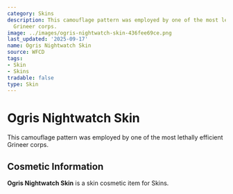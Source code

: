 ```yaml
---
category: Skins
description: This camouflage pattern was employed by one of the most lethally efficient
  Grineer corps.
image: ../images/ogris-nightwatch-skin-436fee69ce.png
last_updated: '2025-09-17'
name: Ogris Nightwatch Skin
source: WFCD
tags:
- Skin
- Skins
tradable: false
type: Skin
---
```


# Ogris Nightwatch Skin

This camouflage pattern was employed by one of the most lethally efficient Grineer corps.

## Cosmetic Information

**Ogris Nightwatch Skin** is a skin cosmetic item for Skins.

